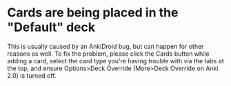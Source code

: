 # Cards are being placed in the "Default" deck

This is usually caused by an AnkiDroid bug, but can happen for other reasons as well. To fix the problem, please click the Cards button while adding a card, select the card type you're having trouble with via the tabs at the top, and ensure Options>Deck Override (More>Deck Override on Anki 2.0) is turned off.